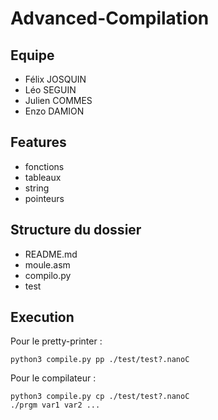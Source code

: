 # Advanced-Compilation

## Equipe

- Félix JOSQUIN
- Léo SEGUIN
- Julien COMMES
- Enzo DAMION

## Features

- fonctions
- tableaux
- string
- pointeurs

## Structure du dossier

- README.md
- moule.asm
- compilo.py
- test

## Execution

Pour le pretty-printer :

    python3 compile.py pp ./test/test?.nanoC

Pour le compilateur :

    python3 compile.py cp ./test/test?.nanoC
    ./prgm var1 var2 ...
